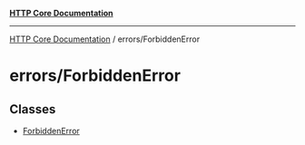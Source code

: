 [**HTTP Core Documentation**](../../README.md)

***

[HTTP Core Documentation](../../README.md) / errors/ForbiddenError

# errors/ForbiddenError

## Classes

- [ForbiddenError](classes/ForbiddenError.md)
